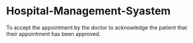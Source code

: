 # Hospital-Management-Syastem
To accept the appointment by the doctor to acknowledge the patient that their appointment has been approved.
